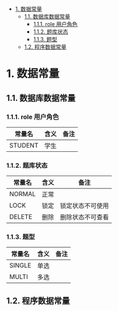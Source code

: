 <!-- TOC -->

- [1. 数据常量](#1-%E6%95%B0%E6%8D%AE%E5%B8%B8%E9%87%8F)
    - [1.1. 数据库数据常量](#11-%E6%95%B0%E6%8D%AE%E5%BA%93%E6%95%B0%E6%8D%AE%E5%B8%B8%E9%87%8F)
        - [1.1.1. role 用户角色](#111-role-%E7%94%A8%E6%88%B7%E8%A7%92%E8%89%B2)
        - [1.1.2. 题库状态](#112-%E9%A2%98%E5%BA%93%E7%8A%B6%E6%80%81)
        - [1.1.3. 题型](#113-%E9%A2%98%E5%9E%8B)
    - [1.2. 程序数据常量](#12-%E7%A8%8B%E5%BA%8F%E6%95%B0%E6%8D%AE%E5%B8%B8%E9%87%8F)

<!-- /TOC -->
# 1. 数据常量
## 1.1. 数据库数据常量 
### 1.1.1. role 用户角色
| 常量名 | 含义 | 备注 |
| --- | --- | --- |
| STUDENT | 学生 | &nbsp; |
### 1.1.2. 题库状态
| 常量名 | 含义 | 备注 |
| --- | --- | --- |
| NORMAL | 正常 | &nbsp; |
| LOCK | 锁定 | 锁定状态不可使用 |
| DELETE | 删除 | 删除状态不可查看 |
### 1.1.3. 题型
| 常量名 | 含义 | 备注 |
| --- | --- | --- |
| SINGLE | 单选 | &nbsp; |
| MULTI | 多选 | &nbsp; |
## 1.2. 程序数据常量